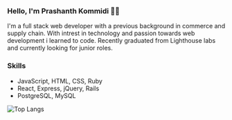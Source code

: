 ### Hello, I'm Prashanth Kommidi 👋🏼

I'm a full stack web developer with a previous background in commerce and supply chain.
With intrest in technology and passion towards web development i learned to code.
Recently graduated from Lighthouse labs and currently looking for junior roles.

### Skills
* JavaScript, HTML, CSS, Ruby
* React, Express, jQuery, Rails
* PostgreSQL, MySQL

![Top Langs](https://github-readme-stats.vercel.app/api/top-langs/?username=prashanthk02&layout=compact)

